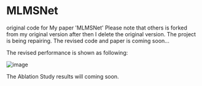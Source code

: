 # MLMSNet
original code for My paper 'MLMSNet'
Please note that others is forked from my original version after then I delete the original version.
The project is being repairing. The revised code and paper is coming soon...

The revised performance is shown as following:


![image](https://github.com/JosephineRabbit/MLMSNet/blob/master/%E6%88%AA%E5%B1%8F2024-03-13%2001.14.34.png)

The Ablation Study results will coming soon.
